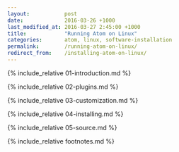 ```yaml
---
layout:           post
date:             2016-03-26 +1000
last_modified_at: 2016-03-27 2:45:00 +1000
title:            "Running Atom on Linux"
categories:       atom, linux, software-installation
permalink:        /running-atom-on-linux/
redirect_from:    /installing-atom-on-linux/
---
```


{% include_relative 01-introduction.md %}

{% include_relative 02-plugins.md %}

{% include_relative 03-customization.md %}

{% include_relative 04-installing.md %}

{% include_relative 05-source.md %}

{% include_relative footnotes.md %}
